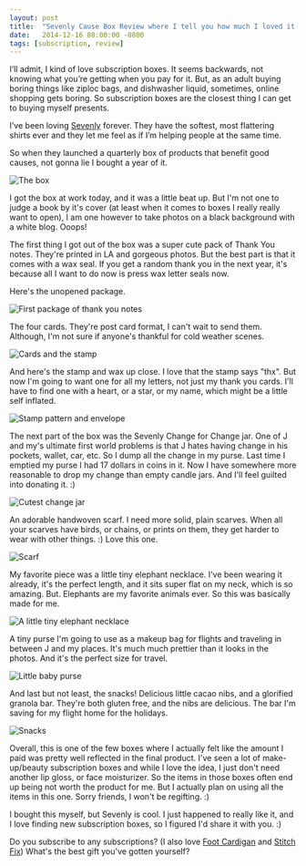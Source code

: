 ```yaml
---
layout: post
title:  "Sevenly Cause Box Review where I tell you how much I loved it."
date:   2014-12-16 08:00:00 -0800
tags: [subscription, review]
---
```


I’ll admit, I kind of love subscription boxes. It seems backwards, not knowing what you’re getting when you pay for it. But, as an adult buying boring things like ziploc bags, and dishwasher liquid, sometimes, online shopping gets boring. So subscription boxes are the closest thing I can get to buying myself presents.

I’ve been loving [Sevenly](sevenly.org) forever. They have the softest, most flattering shirts ever and they let me feel as if I’m helping people at the same time.

So when they launched a quarterly box of products that benefit good causes, not gonna lie I bought a year of it. 

![The box](https://lh6.googleusercontent.com/VVMY7o2A5N-yFKHjazvYSSIjA8MFgEhWgf51wHmcrHY0=w1036-h716-no)

I got the box at work today, and it was a little beat up. But I'm not one to judge a book by it's cover (at least when it comes to boxes I really really want to open), I am one however to take photos on a black background with a white blog. Ooops!

The first thing I got out of the box was a super cute pack of Thank You notes. They're printed in LA and gorgeous photos. But the best part is that it comes with a wax seal. If you get a random thank you in the next year, it's because all I want to do now is press wax letter seals now.

Here's the unopened package.

![First package of thank you notes](https://lh3.googleusercontent.com/hsS7v61BGcSdmTxhFBqYapWJeVg9wBJ4bObuKppoQvcl=s716-no)

The four cards. They're post card format, I can't wait to send them. Although, I'm not sure if anyone's thankful for cold weather scenes.

![Cards and the stamp](https://lh3.googleusercontent.com/-3KAsUrBfwcE/VI-8cyvixNI/AAAAAAAARG4/_NmWDkJURqY/s716-no/IMG_5364.JPG)

And here's the stamp and wax up close. I love that the stamp says "thx". But now I'm going to want one for all my letters, not just my thank you cards. I'll have to find one with a heart, or a star, or my name, which might be a little self inflated.

![Stamp pattern and envelope](https://lh4.googleusercontent.com/gZeM2EEF4SN4NdiwZiDgZHxCXHXpJNXYgFum1lcyzMSq=w895-h716-no)

The next part of the box was the Sevenly Change for Change jar. One of J and my's ultimate first world problems is that J hates having change in his pockets, wallet, car, etc. So I dump all the change in my purse. Last time I emptied my purse I had 17 dollars in coins in it. Now I have somewhere more reasonable to drop my change than empty candle jars. And I'll feel guilted into donating it. :)

![Cutest change jar](https://lh3.googleusercontent.com/-2CZlFZZi980/VI-8xCzounI/AAAAAAAARGA/dupxsBcYgGo/w800-h716-no/IMG_5381.JPG)

An adorable handwoven scarf. I need more solid, plain scarves. When all your scarves have birds, or chains, or prints on them, they get harder to wear with other things. :) Love this one.

![Scarf](https://lh3.googleusercontent.com/-xK0M_5B_f1s/VI-86R72lGI/AAAAAAAARGY/nddDfTPheWc/w799-h716-no/IMG_5397.JPG)

My favorite piece was a little tiny elephant necklace. I've been wearing it already, it's the perfect length, and it sits super flat on my neck, which is so amazing. But. Elephants are my favorite animals ever. So this was basically made for me.

![A little tiny elephant necklace](https://lh6.googleusercontent.com/PbeCMcJT32U7954ur7V2-OrWKw2qrm6kcgN45HEBnUsJ=w679-h716-no)

A tiny purse I'm going to use as a makeup bag for flights and traveling in between J and my places. It's much much prettier than it looks in the photos. And it's the perfect size for travel.

![Little baby purse](https://lh6.googleusercontent.com/dGh61TRQd-LR_M9-dH66pC2gtUMyNLJmcVKr-kzpZG88=w933-h716-no)

And last but not least, the snacks! Delicious little cacao nibs, and a glorified granola bar. They're both gluten free, and the nibs are delicious. The bar I'm saving for my flight home for the holidays.

![Snacks](https://lh3.googleusercontent.com/-fdt4YHAxw_I/VI-8sSU5NYI/AAAAAAAARF4/XnvxwSxofkw/w619-h716-no/IMG_5377.JPG)

Overall, this is one of the few boxes where I actually felt like the amount I paid was pretty well reflected in the final product. I've seen a lot of make-up/beauty subscription boxes and while I love the idea, I just don't need another lip gloss, or face moisturizer. So the items in those boxes often end up being not worth the product for me. But I actually plan on using all the items in this one. Sorry friends, I won't be regifting. :)

I bought this myself, but Sevenly is cool. I just happened to really like it, and I love finding new subscription boxes, so I figured I'd share it with you. :)

Do you subscribe to any subscriptions? (I also love [Foot Cardigan](http://www.footcardigan.com/) and [Stitch Fix](https://www.stitchfix.com/)) What's the best gift you've gotten yourself?

